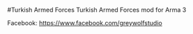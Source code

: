 #Turkish Armed Forces
Turkish Armed Forces mod for Arma 3

Facebook: https://www.facebook.com/greywolfstudio
